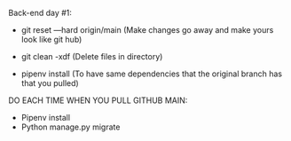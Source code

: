 Back-end day #1:

* git reset —hard origin/main
	(Make changes go away and make yours look like git hub)

* git clean -xdf
	(Delete files in directory)

* pipenv install
	(To have same dependencies that the original branch has that you pulled)



DO EACH TIME WHEN YOU PULL GITHUB MAIN:
* Pipenv install
* Python manage.py migrate